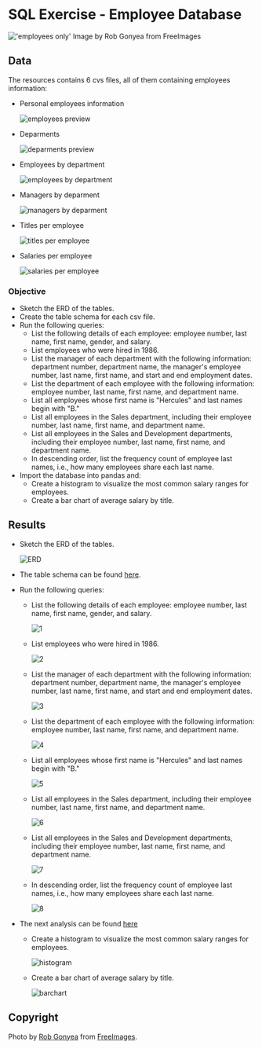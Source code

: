 # SQL Exercise - Employee Database

!['employees only' Image by Rob Gonyea from FreeImages](Images/employees_only.jpg)

## Data

The resources contains 6 cvs files, all of them containing employees information:

* Personal employees information

    ![employees preview](Images/employees.png)

* Deparments

    ![deparments preview](Images/departments.png)

* Employees by department

    ![employees by department](Images/dept_emp.png)

* Managers by deparment

    ![managers by deparment](Images/dept_manager.png)

* Titles per employee

    ![titles per employee](Images/titles.png)

* Salaries per employee

    ![salaries per employee](Images/salaries.png)

### Objective

* Sketch the ERD of the tables.
* Create the table schema for each csv file.
* Run the following queries:
  * List the following details of each employee: employee number, last name, first name, gender, and salary.
  * List employees who were hired in 1986.
  * List the manager of each department with the following information: department number, department name, the manager's employee number, last name, first name, and start and end employment dates.
  * List the department of each employee with the following information: employee number, last name, first name, and department name.
  * List all employees whose first name is "Hercules" and last names begin with "B."
  * List all employees in the Sales department, including their employee number, last name, first name, and department name.
  * List all employees in the Sales and Development departments, including their employee number, last name, first name, and department name.
  * In descending order, list the frequency count of employee last names, i.e., how many employees share each last name.
* Import the database into pandas and:
  * Create a histogram to visualize the most common salary ranges for employees.
  * Create a bar chart of average salary by title.

## Results

* Sketch the ERD of the tables.

    ![ERD](Images/ERD.png)

* The table schema can be found [here](schema.sql).
* Run the following queries:
  * List the following details of each employee: employee number, last name, first name, gender, and salary.

     ![1](Images/1.png)

  * List employees who were hired in 1986.

     ![2](Images/2.png)

  * List the manager of each department with the following information: department number, department name, the manager's employee number, last name, first name, and start and end employment dates.
  
     ![3](Images/3.png)

  * List the department of each employee with the following information: employee number, last name, first name, and department name.
  
     ![4](Images/4.png)

  * List all employees whose first name is "Hercules" and last names begin with "B."
  
     ![5](Images/5.png)

  * List all employees in the Sales department, including their employee number, last name, first name, and department name.
  
     ![6](Images/6.png)

  * List all employees in the Sales and Development departments, including their employee number, last name, first name, and department name.
  
     ![7](Images/7.png)

  * In descending order, list the frequency count of employee last names, i.e., how many employees share each last name.
  
     ![8](Images/8.png)

* The next analysis can be found [here](analysis.ipynb)
  * Create a histogram to visualize the most common salary ranges for employees.

    ![histogram](Images/histogram.png)

  * Create a bar chart of average salary by title.

    ![barchart](Images/barchart.png)

## Copyright

Photo by [Rob Gonyea](https://www.freeimages.com/photographer/rob_gonyea-59290) from [FreeImages](https://freeimages.com/).
